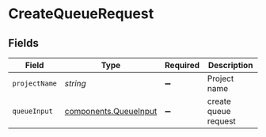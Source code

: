# CreateQueueRequest


## Fields

| Field                                                          | Type                                                           | Required                                                       | Description                                                    |
| -------------------------------------------------------------- | -------------------------------------------------------------- | -------------------------------------------------------------- | -------------------------------------------------------------- |
| `projectName`                                                  | *string*                                                       | :heavy_minus_sign:                                             | Project name                                                   |
| `queueInput`                                                   | [components.QueueInput](../../models/components/queueinput.md) | :heavy_minus_sign:                                             | create queue request                                           |